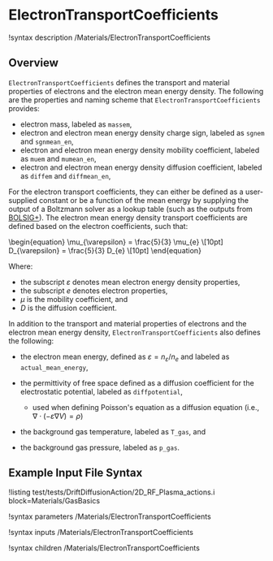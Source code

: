 # ElectronTransportCoefficients

!syntax description /Materials/ElectronTransportCoefficients

## Overview

`ElectronTransportCoefficients` defines the transport and material properties of electrons and the electron mean energy density. The following are the properties and naming scheme that `ElectronTransportCoefficients` provides:

- electron mass, labeled as `massem`,
- electron and electron mean energy density charge sign, labeled as `sgnem` and `sgnmean_en`,
- electron and electron mean energy density mobility coefficient, labeled as `muem` and `mumean_en`,
- electron and electron mean energy density diffusion coefficient, labeled as `diffem` and `diffmean_en`,

For the electron transport coefficients, they can either be defined as a user-supplied constant or be a function of the mean energy by supplying the output of a Boltzmann solver as a lookup table (such as the outputs from [BOLSIG+](https://www.bolsig.laplace.univ-tlse.fr/)). The electron mean energy density transport coefficients are defined based on the electron coefficients, such that:

\begin{equation}
\mu_{\varepsilon} = \frac{5}{3} \mu_{e} \\[10pt]
D_{\varepsilon} = \frac{5}{3} D_{e}  \\[10pt]
\end{equation}

Where:

- the subscript $\varepsilon$ denotes mean electron energy density properties,
- the subscript $e$ denotes electron properties,
- $\mu$ is the mobility coefficient, and
- $D$ is the diffusion coefficient.

In addition to the transport and material properties of electrons and the electron mean energy density, `ElectronTransportCoefficients` also defines the following:

- the electron mean energy, defined as $\varepsilon = n_{\varepsilon}/n_{e}$ and labeled as `actual_mean_energy`,
- the permittivity of free space defined as a diffusion coefficient for the electrostatic potential, labeled as `diffpotential`,

  - used when defining Poisson's equation as a diffusion equation (i.e., $\nabla \cdot \left( -\varepsilon \nabla V \right) = \rho$)

- the background gas temperature, labeled as `T_gas`, and
- the background gas pressure, labeled as `p_gas`.

## Example Input File Syntax

!listing test/tests/DriftDiffusionAction/2D_RF_Plasma_actions.i block=Materials/GasBasics

!syntax parameters /Materials/ElectronTransportCoefficients

!syntax inputs /Materials/ElectronTransportCoefficients

!syntax children /Materials/ElectronTransportCoefficients
